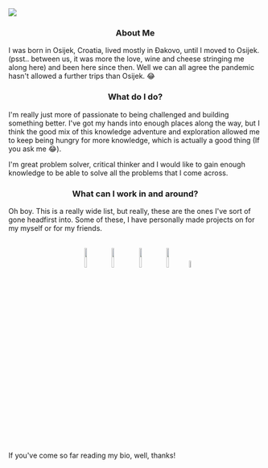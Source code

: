 <img src="assets/hello.gif" align="center" />

<h3 align="center">About Me</h3>

I was born in Osijek, Croatia, lived mostly in Đakovo, until I moved to Osijek. (psst.. between us, it was more the love, wine and cheese stringing me along here) and been here since then. Well we can all agree the pandemic hasn't allowed a further trips than Osijek. 😂

<h3 align="center">What do I do?</h3>

I'm really just more of passionate to being challenged and building something better. I've got my hands into enough places along the way, but I think the good mix of this knowledge adventure and exploration allowed me to keep being hungry for more knowledge, which is actually a good thing (If you ask me 😂).

I'm great problem solver, critical thinker and I would like to gain enough knowledge to be able to solve all the problems that I come across.

<h3 align="center">What can I work in and around?</h3>

Oh boy. This is a really wide list, but really, these are the ones I've sort of gone headfirst into. Some of these, I have personally made projects on for my myself or for my friends.

<br/>

<div align="center">
  <img src="https://cdn.jsdelivr.net/gh/devicons/devicon/icons/kotlin/kotlin-original.svg" style="width: 10%"/>
  <img src="https://cdn.jsdelivr.net/gh/devicons/devicon/icons/python/python-original.svg" style="width: 10%"/>
  <img src="https://cdn.jsdelivr.net/gh/devicons/devicon/icons/firebase/firebase-plain-wordmark.svg" style="width: 10%"/>
  <img src="https://svgarchive.com/wp-content/uploads/ethereum-eth.svg" style="width: 10%"/>
  <img src="https://svgarchive.com/wp-content/uploads/solidity.svg" style="width: 6%"/>

</div>

If you've come so far reading my bio, well, thanks!

